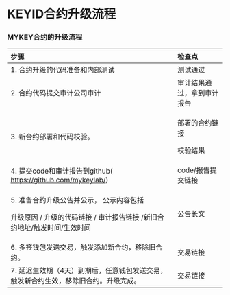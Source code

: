 # KEYID合约升级流程

### MYKEY合约的升级流程

<table>
  <thead>
    <tr>
      <th style="text-align:left">&#x6B65;&#x9AA4;</th>
      <th style="text-align:left">&#x68C0;&#x67E5;&#x70B9;</th>
    </tr>
  </thead>
  <tbody>
    <tr>
      <td style="text-align:left">1. &#x5408;&#x7EA6;&#x5347;&#x7EA7;&#x7684;&#x4EE3;&#x7801;&#x51C6;&#x5907;&#x548C;&#x5185;&#x90E8;&#x6D4B;&#x8BD5;</td>
      <td
      style="text-align:left">&#x6D4B;&#x8BD5;&#x901A;&#x8FC7;</td>
    </tr>
    <tr>
      <td style="text-align:left">2. &#x5408;&#x7EA6;&#x4EE3;&#x7801;&#x63D0;&#x4EA4;&#x5BA1;&#x8BA1;&#x516C;&#x53F8;&#x5BA1;&#x8BA1;</td>
      <td
      style="text-align:left">&#x5BA1;&#x8BA1;&#x7ED3;&#x679C;&#x901A;&#x8FC7;&#xFF0C;&#x62FF;&#x5230;&#x5BA1;&#x8BA1;&#x62A5;&#x544A;</td>
    </tr>
    <tr>
      <td style="text-align:left">3. &#x65B0;&#x5408;&#x7EA6;&#x90E8;&#x7F72;&#x548C;&#x4EE3;&#x7801;&#x6821;&#x9A8C;&#x3002;</td>
      <td
      style="text-align:left">
        <p>&#x90E8;&#x7F72;&#x7684;&#x5408;&#x7EA6;&#x94FE;&#x63A5;</p>
        <p>&#x6821;&#x9A8C;&#x7ED3;&#x679C;</p>
        </td>
    </tr>
    <tr>
      <td style="text-align:left">4. &#x63D0;&#x4EA4;code&#x548C;&#x5BA1;&#x8BA1;&#x62A5;&#x544A;&#x5230;github(
        <a
        href="https://github.com/mykeylab/keyid-eth-contracts">https://github.com/mykeylab/</a>)</td>
      <td style="text-align:left">code/&#x62A5;&#x544A;&#x63D0;&#x4EA4;&#x94FE;&#x63A5;</td>
    </tr>
    <tr>
      <td style="text-align:left">
        <p>5. &#x51C6;&#x5907;&#x5408;&#x7EA6;&#x5347;&#x7EA7;&#x516C;&#x544A;&#x5E76;&#x516C;&#x793A;&#xFF0C;
          &#x516C;&#x793A;&#x5185;&#x5BB9;&#x5305;&#x62EC;</p>
        <p>&#x5347;&#x7EA7;&#x539F;&#x56E0; / &#x5347;&#x7EA7;&#x7684;&#x4EE3;&#x7801;&#x94FE;&#x63A5;
          / &#x5BA1;&#x8BA1;&#x62A5;&#x544A;&#x94FE;&#x63A5; /&#x65B0;&#x65E7;&#x5408;&#x7EA6;&#x5730;&#x5740;/&#x89E6;&#x53D1;&#x65F6;&#x95F4;/&#x751F;&#x6548;&#x65F6;&#x95F4;</p>
      </td>
      <td style="text-align:left">&#x516C;&#x544A;&#x957F;&#x6587;</td>
    </tr>
    <tr>
      <td style="text-align:left">6. &#x591A;&#x7B7E;&#x94B1;&#x5305;&#x53D1;&#x9001;&#x4EA4;&#x6613;&#xFF0C;&#x89E6;&#x53D1;&#x6DFB;&#x52A0;&#x65B0;&#x5408;&#x7EA6;&#xFF0C;&#x79FB;&#x9664;&#x65E7;&#x5408;&#x7EA6;&#x3002;</td>
      <td
      style="text-align:left">&#x4EA4;&#x6613;&#x94FE;&#x63A5;</td>
    </tr>
    <tr>
      <td style="text-align:left">7. &#x5EF6;&#x8FDF;&#x751F;&#x6548;&#x671F;&#xFF08;4&#x5929;&#xFF09;&#x5230;&#x671F;&#x540E;&#xFF0C;&#x4EFB;&#x610F;&#x94B1;&#x5305;&#x53D1;&#x9001;&#x4EA4;&#x6613;&#xFF0C;&#x89E6;&#x53D1;&#x65B0;&#x5408;&#x7EA6;&#x751F;&#x6548;&#xFF0C;&#x79FB;&#x9664;&#x65E7;&#x5408;&#x7EA6;&#x3002;&#x5347;&#x7EA7;&#x5B8C;&#x6210;&#x3002;</td>
      <td
      style="text-align:left">&#x4EA4;&#x6613;&#x94FE;&#x63A5;</td>
    </tr>
  </tbody>
</table>


